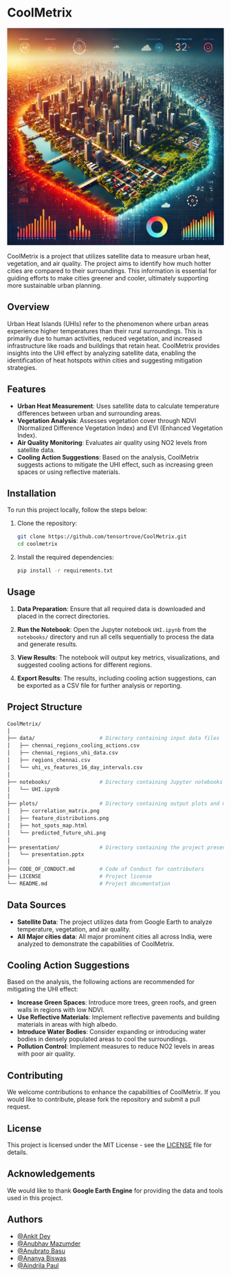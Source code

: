 
# CoolMetrix

![alt text](image.png)

CoolMetrix is a project that utilizes satellite data to measure urban heat, vegetation, and air quality. The project aims to identify how much hotter cities are compared to their surroundings. This information is essential for guiding efforts to make cities greener and cooler, ultimately supporting more sustainable urban planning.

## Overview

Urban Heat Islands (UHIs) refer to the phenomenon where urban areas experience higher temperatures than their rural surroundings. This is primarily due to human activities, reduced vegetation, and increased infrastructure like roads and buildings that retain heat. CoolMetrix provides insights into the UHI effect by analyzing satellite data, enabling the identification of heat hotspots within cities and suggesting mitigation strategies.

## Features

- **Urban Heat Measurement**: Uses satellite data to calculate temperature differences between urban and surrounding areas.
- **Vegetation Analysis**: Assesses vegetation cover through NDVI (Normalized Difference Vegetation Index) and EVI (Enhanced Vegetation Index).
- **Air Quality Monitoring**: Evaluates air quality using NO2 levels from satellite data.
- **Cooling Action Suggestions**: Based on the analysis, CoolMetrix suggests actions to mitigate the UHI effect, such as increasing green spaces or using reflective materials.

## Installation

To run this project locally, follow the steps below:

1. Clone the repository:

   ```bash
   git clone https://github.com/tensortrove/CoolMetrix.git
   cd coolmetrix
   ```

2. Install the required dependencies:

   ```bash
   pip install -r requirements.txt
   ```



## Usage

1. **Data Preparation**: Ensure that all required data is downloaded and placed in the correct directories.

2. **Run the Notebook**: Open the Jupyter notebook `UHI.ipynb` from the `notebooks/` directory and run all cells sequentially to process the data and generate results.

3. **View Results**: The notebook will output key metrics, visualizations, and suggested cooling actions for different regions.

4. **Export Results**: The results, including cooling action suggestions, can be exported as a CSV file for further analysis or reporting.

## Project Structure

```bash
CoolMetrix/
│
├── data/                     # Directory containing input data files
│   ├── chennai_regions_cooling_actions.csv
│   ├── chennai_regions_uhi_data.csv
│   ├── regions_chennai.csv
│   └── uhi_vs_features_16_day_intervals.csv
│
├── notebooks/                # Directory containing Jupyter notebooks
│   └── UHI.ipynb
│
├── plots/                    # Directory containing output plots and maps
│   ├── correlation_matrix.png
│   ├── feature_distributions.png
│   ├── hot_spots_map.html
│   └── predicted_future_uhi.png
│
├── presentation/             # Directory containing the project presentation
│   └── presentation.pptx
│
├── CODE_OF_CONDUCT.md        # Code of Conduct for contributors
├── LICENSE                   # Project license
└── README.md                 # Project documentation
```

## Data Sources

- **Satellite Data**: The project utilizes data from Google Earth to analyze temperature, vegetation, and air quality.
- **All Major cities data**: All major prominent cities all across India, were analyzed to demonstrate the capabilities of CoolMetrix.

## Cooling Action Suggestions

Based on the analysis, the following actions are recommended for mitigating the UHI effect:

- **Increase Green Spaces**: Introduce more trees, green roofs, and green walls in regions with low NDVI.
- **Use Reflective Materials**: Implement reflective pavements and building materials in areas with high albedo.
- **Introduce Water Bodies**: Consider expanding or introducing water bodies in densely populated areas to cool the surroundings.
- **Pollution Control**: Implement measures to reduce NO2 levels in areas with poor air quality.

## Contributing

We welcome contributions to enhance the capabilities of CoolMetrix. If you would like to contribute, please fork the repository and submit a pull request.

## License

This project is licensed under the MIT License - see the [LICENSE](LICENSE) file for details.

## Acknowledgements

We would like to thank **Google Earth Engine** for providing the data and tools used in this project.

## Authors

- [@Ankit Dey](https://www.github.com/ankitdey-marsh)
- [@Anubhav Mazumder](https://www.github.com/Terminal127)
- [@Anubrato Basu](https://github.com/MrCelestial)
- [@Ananya Biswas](https://github.com/ananyab1909)
- [@Aindrila Paul](https://github.com/aindrila-paul)
